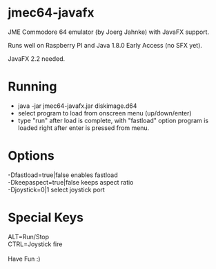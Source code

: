 jmec64-javafx
=============
JME Commodore 64 emulator (by Joerg Jahnke) with JavaFX support.

Runs well on Raspberry PI and Java 1.8.0 Early Access (no SFX yet).

JavaFX 2.2 needed.

Running
=======
* java -jar jmec64-javafx.jar diskimage.d64
* select program to load from onscreen menu (up/down/enter)
* type "run" after load is complete, with "fastload" option program is loaded right after enter is pressed from menu.

Options
=======
-Dfastload=true|false      enables fastload<br>
-Dkeepaspect=true|false    keeps aspect ratio<br>
-Djoystick=0|1             select joystick port<br>

Special Keys
=============
ALT=Run/Stop<br>
CTRL=Joystick fire<br>
<br>
Have Fun :)
